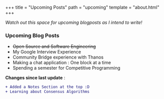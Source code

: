 +++
title = "Upcoming Posts"
path = "upcoming"
template = "about.html"
+++

_Watch out this space for upcoming blogposts as I intend to write!_

### Upcoming Blog Posts

- <del> Open Source and Software Engineering </del>
- My Google Interview Experience
- Community Bridge experience with Thanos
- Making a chat application : One block at a time
- Spending a semester for Competitive Programming

**Changes since last update** :

```diff
+ Added a Notes Section at the top :D
+ Learning about Consensus Algorithms
```
